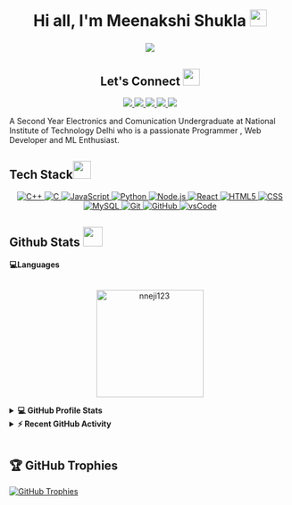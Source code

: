 <h1 align="center">Hi all, I'm Meenakshi Shukla <img src = "https://raw.githubusercontent.com/MartinHeinz/MartinHeinz/master/wave.gif" width = 30px> </h1>
<h3 align="center"><p>
    <img src="https://readme-typing-svg.herokuapp.com?&font=IBM+Plex+Sans&color=abcdef&size=20&lines=Welcome+to+my+GitHub+Profile!;I'm+a+Programmer;I'm+a+Web+Developer;I'm+a++Electronics+Comunicatione+Undergraduate" />
  </p></h3>
<div align="center">


</div>

<h2 align="center"> Let's Connect <img src="https://media.giphy.com/media/jOz35yxbuhvVQDKrce/giphy.gif" height="30px" width="30px"></h2>
<div align="center">
      <a href="https://www.linkedin.com/in/meenakshi-shukla-90216b255/">
        <img src="https://img.shields.io/badge/LinkedIn-0077B5?style=for-the-badge&logo=linkedin&logoColor=white">
      </a>
      <a href="https://twitter.com/Meenaks81892881">
        <img src="https://img.shields.io/badge/Twitter-6FDA44?style=for-the-badge&logo=Twitter&logoColor=white">
      </a>
      <a href="https://github.com/meenakshishukla21">
        <img src="https://img.shields.io/badge/GitHub-100000?style=for-the-badge&logo=github&logoColor=white">
      </a>
      <a href="meenakshishukla646@gmail.com">
        <img src="https://img.shields.io/badge/Gmail-D14836?style=for-the-badge&logo=gmail&logoColor=white">
      </a>
      <a href="https://www.instagram.com/meenakshi_shuklllaaa/">
        <img src="https://img.shields.io/badge/Instagram-E4405F?style=for-the-badge&logo=instagram&logoColor=white">
      </a>
</div>


<p >A Second Year Electronics and Comunication Undergraduate at National Institute of Technology Delhi who is a passionate Programmer , Web Developer and ML Enthusiast.
</p>


##  <h2> Tech Stack<img src = "https://media2.giphy.com/media/QssGEmpkyEOhBCb7e1/giphy.gif?cid=ecf05e47a0n3gi1bfqntqmob8g9aid1oyj2wr3ds3mg700bl&rid=giphy.gif" width = 32px></h2>
<p align="center">
<a href="https://www.cplusplus.com/" target="_blank">
  <img alt="C++" src="https://img.shields.io/badge/C++-00599C?style=for-the-badge&logo=cplusplus&logoColor=white">
</a>
<a href="https://www.iso.org/standard/74528.html" target="_blank">
  <img alt="C" src="https://img.shields.io/badge/C-00599C?style=for-the-badge&logo=c&logoColor=white">
</a>
<a href="https://www.javascript.com/" target="_blank">
  <img alt="JavaScript" src="https://img.shields.io/badge/JavaScript-F7DF1E?style=for-the-badge&logo=javascript&logoColor=black">
</a>
<a href="https://www.python.org" target="_blank">
  <img alt="Python" src="https://img.shields.io/badge/Python-3776AB?style=for-the-badge&logo=python&logoColor=white">
</a>
<a href="https://nodejs.org/" target="_blank">
  <img alt="Node.js" src="https://img.shields.io/badge/Node.js-339933?style=for-the-badge&logo=node.js&logoColor=white">
</a>
<a href="https://reactjs.org/" target="_blank">
  <img alt="React" src="https://img.shields.io/badge/React-61DAFB?style=for-the-badge&logo=react&logoColor=black">
</a>
<a href="https://developer.mozilla.org/en-US/docs/Web/Guide/HTML/HTML5" target="_blank">
  <img alt="HTML5" src="https://img.shields.io/badge/HTML5-E34F26?style=for-the-badge&logo=html5&logoColor=white">
</a>
<a href="https://developer.mozilla.org/en-US/docs/Web/CSS" target="_blank">
  <img alt="CSS" src="https://img.shields.io/badge/CSS-1572B6?style=for-the-badge&logo=css3&logoColor=white">
</a>
<a href="https://www.mysql.com/" target="_blank">
  <img alt="MySQL" src="https://img.shields.io/badge/MySQL-4479A1?style=for-the-badge&logo=mysql&logoColor=white">
</a>
<a href="https://git-scm.com/" target="_blank">
  <img alt="Git" src="https://img.shields.io/badge/Git-F05032?style=for-the-badge&logo=git&logoColor=white">
</a>
<a href="https://github.com/" target="_blank">
  <img alt="GitHub" src="https://img.shields.io/badge/GitHub-181717?style=for-the-badge&logo=github&logoColor=white">
</a>


<a href="https://code.visualstudio.com/" target="_blank">
  <img src="https://img.shields.io/badge/vscode-007ACC.svg?style=for-the-badge&logo=visualstudiocode&logoColor=white" alt="vsCode"/> 
</a>




<h2>Github Stats <img src = "https://i.pinimg.com/originals/65/c4/f4/65c4f452571be1261e9c623f7da488ac.gif" width = 35px></h2>


<summary><b>💻Languages</b></summary>
<br/>
<p align="center">
	<img src="https://github-readme-stats.vercel.app/api/top-langs/?username=meenakshishukla21&show_icons=true&locale=en&layout=compact&theme=merko" alt="nneji123" height="192px"/>
  <br/>
</p>

<details>
  <summary><b>💻 GitHub Profile Stats</b></summary>
  <br/>
  <p align="center">
    <a href="https://github.com/anuraghazra/github-readme-stats"><img alt="Meenaskhi's Github Stats" src="https://github-readme-stats.vercel.app/api?username=meenakshishukla21&show_icons=true&count_private=true&theme=merko" height="192px"/></a>
<br/>
  &nbsp;
  </p>
  </details>

  
<details>
  <summary><b>⚡ Recent GitHub Activity</b></summary>
  <br/>
   <a href="https://github.com/meenakshishukla21"><img alt="Meenakshi Activity Graph" src="https://github-readme-streak-stats.herokuapp.com/?user=meenakshishukla21&theme=merko" /></a>
  <br/>
</details>
<br/>




<h2>🏆 GitHub Trophies</h2>
<a href="https://github-profile-trophy.vercel.app/?username=meenakshishukla21&theme=monokai&no-frame=false&no-bg=false&margin-w=4">
  <img src="https://github-profile-trophy.vercel.app/?username=meenakshishukla21&theme=monokai&no-frame=false&no-bg=false&margin-w=4" alt="GitHub Trophies" />
</a>

